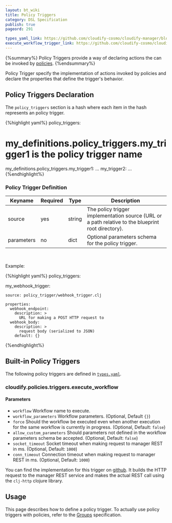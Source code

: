 ```yaml
---
layout: bt_wiki
title: Policy Triggers
category: DSL Specification
publish: true
pageord: 291

types_yaml_link: https://github.com/cloudify-cosmo/cloudify-manager/blob/3.1/resources/rest-service/cloudify/types/types.yaml
execute_workflow_trigger_link: https://github.com/cloudify-cosmo/cloudify-manager/blob/3.1/resources/rest-service/cloudify/triggers/execute_workflow.clj
---
```

{%summary%}
Policy Triggers provide a way of declaring actions the can be invoked by [policies](dsl-spec-policy-types.html).
{%endsummary%}

Policy Trigger specify the implementation of actions invoked by policies and declare the properties that define the trigger's behavior.

## Policy Triggers Declaration

The `policy_triggers` section is a hash where each item in the hash represents an policy trigger.

{%highlight yaml%}
policy_triggers:
  # my_definitions.policy_triggers.my_trigger1 is the policy trigger name
  my_definitions.policy_triggers.my_trigger1:
    ...
  my_trigger2:
    ...
{%endhighlight%}


### Policy Trigger Definition

Keyname     | Required | Type        | Description
----------- | -------- | ----        | -----------
source      | yes      | string      | The policy trigger implementation source (URL or a path relative to the blueprint root directory).
parameters  | no       | dict        | Optional parameters schema for the policy trigger.


<br>


Example:

{%highlight yaml%}
policy_triggers:

  my_webhook_trigger:

    source: policy_trigger/webhook_trigger.clj

    properties:
      webhook_endpoint:
        description: >
          URL for making a POST HTTP request to
      webhook_body:
        description: >
          request body (serialized to JSON)
        default: {}

{%endhighlight%}


## Built-in Policy Triggers

The following policy triggers are defined in [`types.yaml`]({{page.types_yaml_link}}).

### cloudify.policies.triggers.execute_workflow

#### Parameters

* `workflow` Workflow name to execute.
* `workflow_parameters` Workflow parameters. (Optional, Default `{}`)
* `force` Should the workflow be executed even when another execution for the same workflow is currently in progress. (Optional, Default: `false`)
* `allow_custom_parameters` Should parameters not defined in the workflow parameters schema be accepted. (Optional, Default: `false`)
* `socket_timeout` Socket timeout when making request to manager REST in ms. (Optional, Default: `1000`)
* `conn_timeout` Connection timeout when making request to manager REST in ms. (Optional, Default: `1000`)

You can find the implementation for this trigger on [github]({{page.execute_workflow_trigger_link}}). It builds the HTTP request to the manager REST service and makes the actual REST call using the `clj-http` clojure library.

## Usage
This page describes how to define a policy trigger. To actually use policy triggers with policies,
refer to the [Groups](dsl-spec-groups.html) specification.
